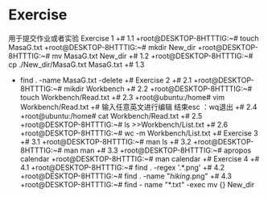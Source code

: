 # Exercise
用于提交作业或者实验
 Exercise 1
+# 1.1 
+root@DESKTOP-8HTTTIG:~# touch   MasaG.txt
+root@DESKTOP-8HTTTIG:~# mkdir New_dir
+root@DESKTOP-8HTTTIG:~# mv MasaG.txt New_dir
+# 1.2
+root@DESKTOP-8HTTTIG:~# cp  ./New_dir/MasaG.txt MasaG.txt
+# 1.3
+ find . -name MasaG.txt -delete
+# Exercise 2
+# 2.1
+root@DESKTOP-8HTTTIG:~# mikdir Workbench
+# 2.2
+root@DESKTOP-8HTTTIG:~# touch Workbench/Read.txt
+# 2.3
+root@ubuntu:/home# vim Workbench/Read.txt
+# 输入任意英文进行编辑 结束esc ：wq退出
+# 2.4
+root@ubuntu:/home# cat Workbench/Read.txt
+# 2.5
+root@DESKTOP-8HTTTIG:~# ls >>Workbench/List.txt
+# 2.6
+root@DESKTOP-8HTTTIG:~# wc -m Workbench/List.txt
+# Exercise 3
+# 3.1
+root@DESKTOP-8HTTTIG:~# man ls
+# 3.2
+root@DESKTOP-8HTTTIG:~# man man
+# 3.3
+root@DESKTOP-8HTTTIG:~# apropos calendar
+root@DESKTOP-8HTTTIG:~# man calendar
+# Exercise 4
+# 4.1
+root@DESKTOP-8HTTTIG:~# find . -regex '.*\.png'
+# 4.2
+root@DESKTOP-8HTTTIG:~# find . -name "*hiking*.png"
+# 4.3
+root@DESKTOP-8HTTTIG:~# find - name "*.txt" -exec mv {} New_dir
